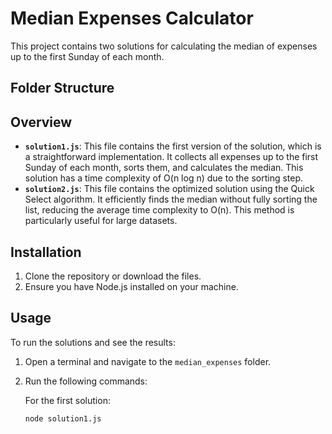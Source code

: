 # Median Expenses Calculator

This project contains two solutions for calculating the median of expenses up to the first Sunday of each month.

## Folder Structure

## Overview

- **`solution1.js`**: This file contains the first version of the solution, which is a straightforward implementation. It collects all expenses up to the first Sunday of each month, sorts them, and calculates the median. This solution has a time complexity of O(n log n) due to the sorting step.
- **`solution2.js`**: This file contains the optimized solution using the Quick Select algorithm. It efficiently finds the median without fully sorting the list, reducing the average time complexity to O(n). This method is particularly useful for large datasets.

## Installation

1. Clone the repository or download the files.
2. Ensure you have Node.js installed on your machine.

## Usage

To run the solutions and see the results:

1. Open a terminal and navigate to the `median_expenses` folder.
2. Run the following commands:

   For the first solution:

   ```bash
   node solution1.js
   ```
